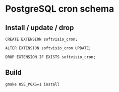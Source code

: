 # PostgreSQL cron schema

## Install / update / drop

```
CREATE EXTENSION softvisio_cron;

ALTER EXTENSION softvisio_cron UPDATE;

DROP EXTENSION IF EXISTS softvisio_cron;
```

## Build

```
gmake USE_PGXS=1 install
```
